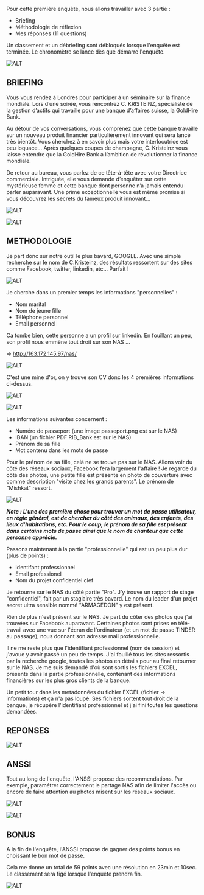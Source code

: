 Pour cette première enquête, nous allons travailler avec 3 partie :

  - Briefing
  - Méthodologie de réflexion
  - Mes réponses (11 questions)
  
Un classement et un débriefing sont débloqués lorsque l'enquête est terminée. Le chronomètre se lance dès que démarre l'enquête.

![ALT](../Referentiel/TB_1.png)

## BRIEFING
 
Vous vous rendez à Londres pour participer à un séminaire sur la finance mondiale. Lors d’une soirée, vous rencontrez C. KRISTEINZ, spécialiste de la gestion 
d’actifs qui travaille pour une banque d’affaires suisse, la GoldHire Bank.

Au détour de vos conversations, vous comprenez que cette banque travaille sur un nouveau produit financier particulièrement innovant qui sera lancé très bientôt. 
Vous cherchez à en savoir plus mais votre interlocutrice est peu loquace… Après quelques coupes de champagne, C. Kristeinz vous laisse entendre que la GoldHire Bank 
a l’ambition de révolutionner la finance mondiale.

De retour au bureau, vous parlez de ce tête-à-tête avec votre Directrice commerciale. Intriguée, elle vous demande d’enquêter sur cette mystérieuse femme et 
cette banque dont personne n’a jamais entendu parler auparavant. Une prime exceptionnelle vous est même promise si vous découvrez les secrets du fameux 
produit innovant...

![ALT](../Referentiel/Briefing_1.png)

![ALT](../Referentiel/Briefing_2.png)
 
## METHODOLOGIE
 
Je part donc sur notre outil le plus bavard, GOOGLE. Avec une simple recherche sur le nom de C.Kristeinz, des résultats ressortent sur des sites comme Facebook, twitter, linkedin, etc... Parfait !

![ALT](../Referentiel/Solution_1.png)

Je cherche dans un premier temps les informations "personnelles" :
  - Nom marital
  - Nom de jeune fille
  - Téléphone personnel
  - Email personnel 

Ca tombe bien, cette personne a un profil sur linkedin. En fouillant un peu, son profil nous emmène tout droit sur son NAS ...

  => http://163.172.145.97/nas/
  
 ![ALT](../Referentiel/Solution_2.png)
 
C'est une mine d'or, on y trouve son CV donc les 4 premières informations ci-dessus. 

![ALT](../Referentiel/Solution_3.png)

![ALT](../Referentiel/Solution_4.png)

Les informations suivantes concernent :
  - Numéro de passeport (une image passeport.png est sur le NAS)
  - IBAN (un fichier PDF RIB_Bank est sur le NAS)
  - Prénom de sa fille 
  - Mot contenu dans les mots de passe
 
Pour le prénom de sa fille, celà ne se trouve pas sur le NAS. Allons voir du côté des réseaux sociaux, Facebook fera largement l'affaire !
Je regarde du côté des photos, une petite fille est présente en photo de couverture avec comme description "visite chez les grands parents". Le prénom de "Mishkat" ressort.

![ALT](../Referentiel/Solution_5.png)

***Note : L'une des première chose pour trouver un mot de passe utilisateur, en règle général, est de chercher du côté des animaux, des enfants, des lieux d'habitations, etc. Pour le coup, le prénom de sa fille est présent dans certains mots de passe ainsi que le nom de chanteur que cette personne apprécie.***

Passons maintenant à la partie "professionnelle" qui est un peu plus dur (plus de points) :
  - Identifant professionnel
  - Email professionel
  - Nom du projet confidentiel clef

Je retourne sur le NAS du côté partie "Pro". J'y trouve un rapport de stage "confidentiel", fait par un stagiaire très bavard. Le nom du leader d'un projet secret ultra sensible nommé "ARMAGEDON" y est présent.

Rien de plus n'est présent sur le NAS. Je part du côter des photos que j'ai trouvées sur Facebook auparavant. Certaines photos sont prises en télé-travail avec une vue sur l'écran de l'ordinateur (et un mot de passe TINDER au passage), nous donnant son adresse mail professionnelle. 

Il ne me reste plus que l'identifiant professionnel (nom de session) et j'avoue y avoir passé un peu de temps. J'ai fouillé tous les sites ressortis par la recherche google, toutes les photos en détails pour au final retourner sur le NAS. Je me suis demandé d'où sont sortis les fichiers EXCEL, présents dans la partie professionnelle, contenant des informations financières sur les plus gros clients de la banque. 

Un petit tour dans les metadonnées du fichier EXCEL (fichier -> informations) et ça n'a pas loupé. Ses fichiers sortent tout droit de la banque, je récupère l'identifiant professionnel et j'ai fini toutes les questions demandées.

## REPONSES 

![ALT](../Referentiel/Reponse_1.png)

## ANSSI

Tout au long de l'enquête, l'ANSSI propose des recommendations. Par exemple, paramétrer correctement le partage NAS afin de limiter l'accès ou encore de faire attention au photos misent sur les réseaux sociaux. 

![ALT](../Referentiel/ANSSI_1.png)

![ALT](../Referentiel/ANSSI_2.png)

## BONUS

A la fin de l'enquête, l'ANSSI propose de gagner des points bonus en choissant le bon mot de passe.

Cela me donne un total de 59 points avec une résolution en 23min et 10sec. Le classement sera figé lorsque l'enquête prendra fin.

![ALT](../Referentiel/BONUS_1.png)
